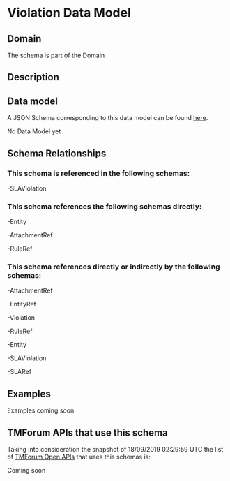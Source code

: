 # Violation Data Model

## Domain

The  schema is part of the  Domain

## Description



## Data model

A JSON Schema corresponding to this data model can be found
[here](https://github.com/tmforum-rand/schemas/blob/master/EngagedParty/Violation.schema.json).

No Data Model yet

## Schema Relationships

### This schema is referenced in the following schemas:

-SLAViolation

### This schema references the following schemas directly:

-Entity

-AttachmentRef

-RuleRef

### This schema references directly or indirectly by the following schemas:

-AttachmentRef

-EntityRef

-Violation

-RuleRef

-Entity

-SLAViolation

-SLARef



## Examples

Examples coming soon

## TMForum APIs that use this schema

Taking into consideration the snapshot of 18/09/2019 02:29:59 UTC the list of [TMForum Open APIs](https://www.tmforum.org/open-apis/) that uses this schemas is:

Coming soon
